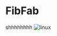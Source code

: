 # FibFab
shhhhhhhh
![linux](https://github.com/user-attachments/assets/cd50e573-3216-4a86-b42e-5c541b38d442)
